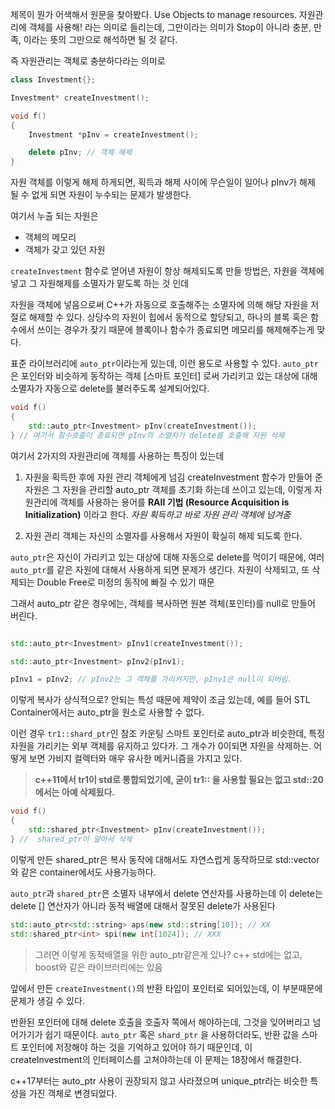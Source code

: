 제목이 뭔가 어색해서 원문을 찾아봤다.
Use Objects to manage resources. 
자원관리에 객체를 사용해! 라는 의미로 들리는데, 그만이라는 의미가 Stop이 아니라
충분, 만족, 이라는 뜻의 그만으로 해석하면 될 것 같다.

즉 자원관리는 객체로 충분하다라는 의미로

```c++
class Investment{};

Investment* createInvestment();

void f()
{
	Investment *pInv = createInvestment();

	delete pInv; // 객체 해제
}
```

자원 객체를 이렇게 해제 하게되면, 획득과 해제 사이에 무슨일이 일어나 pInv가 해제 될 수 없게 되면 자원이 누수되는 문제가 발생한다.

여기서 누출 되는 자원은
- 객체의 메모리
- 객체가 갖고 있던 자원

`createInvestment` 함수로 얻어낸 자원이 항상 해제되도록 만들 방법은, 자원을 객체에 넣고 그 자원해제를 소멸자가 맡도록 하는 것 인데

자원을 객체에 넣음으로써 C++가 자동으로 호출해주는 소멸자에 의해 해당 자원을 저절로 해제할 수 있다. 상당수의 자원이 힙에서 동적으로 할당되고, 하나의 블록 혹은 함수에서 쓰이는 경우가 잦기 때문에 블록이나 함수가 종료되면 메모리를 해제해주는게 맞다.

표준 라이브러리에 `auto_ptr`이라는게 있는데, 이런 용도로 사용할 수 있다.
`auto_ptr`은 포인터와 비슷하게 동작하는 객체 \[스마트 포인터] 로써 가리키고 있는 대상에 대해 소멸자가 자동으로 delete를 불러주도록 설계되어있다. 

```c++
void f()
{
	std::auto_ptr<Investment> pInv(createInvestment());
} // 여기서 함수호출이 종료되면 pInv의 소멸자가 delete를 호출해 자원 삭제
```

여기서 2가지의 자원관리에 객체를 사용하는 특징이 있는데

1. 자원을 획득한 후에 자원 관리 객체에게 넘김
   createInvestment 함수가 만들어 준 자원은 그 자원을 관리할 auto_ptr 객체를 초기화 하는데 쓰이고 있는데, 이렇게 자원관리에 객체를 사용하는 용어를 **RAII 기법 (Resource Acquisition is Initialization)** 이라고 한다.
   _자원 획득하고 바로 자원 관리 객체에 넘겨줌_

2. 자원 관리 객체는 자신의 소멸자를 사용해서 자원이 확실히 해제 되도록 한다.

`auto_ptr`은 자신이 가리키고 있는 대상에 대해 자동으로 delete를 먹이기 때문에,
여러 `auto_ptr`를 같은 자원에 대해서 사용하게 되면 문제가 생긴다.
자원이 삭제되고, 또 삭제되는 Double Free로 미정의 동작에 빠질 수 있기 때문

그래서 auto_ptr 같은 경우에는, 객체를 복사하면 원본 객체(포인터)를 null로 만들어 버린다.

```c++

std::auto_ptr<Investment> pInv1(createInvestment());

std::auto_ptr<Investment> pInv2(pInv1);

pInv1 = pInv2; // pInv2는 그 객체를 가리키지만, pInv1은 null이 되버림.

```

이렇게 복사가 상식적으로? 안되는 특성 때문에 제약이 조금 있는데,
예를 들어 STL Container에서는 auto_ptr을 원소로 사용할 수 없다.

이런 경우 `tr1::shard_ptr`인 참조 카운팅 스마트 포인터로 
auto_ptr과 비슷한데, 특정 자원을 가리키는 외부 객체를 유지하고 있다가. 그 개수가 0이되면 자원을 삭제하는. 어떻게 보면 가비지 컬렉터와 매우 유사한 메커니즘을 가지고 있다.

> **c++11에서 tr1이 std로 통합되었기에, 굳이 tr1:: 을 사용할 필요는 없고 std::20에서는 아예 삭제됬다.**

```c++
void f()
{
	std::shared_ptr<Investment> pInv(createInvestment());
} //  shared_ptr이 알아서 삭제
```

이렇게 만든 shared_ptr은 복사 동작에 대해서도 자연스럽게 동작하므로 std::vector와 같은 container에서도 사용가능하다.

`auto_ptr`과 `shared_ptr`은 소멸자 내부에서 delete 연산자를 사용하는데
이 delete는 delete \[] 연산자가 아니라 동적 배열에 대해서 잘못된 delete가 사용된다

```c++
std::auto_ptr<std::string> aps(new std::string[10]); // XX
std::shared_ptr<int> spi(new int[1024]); // XXX
```

> 그러면 이렇게 동적배열을 위한 auto_ptr같은게 있나? 
c++ std에는 없고, boost와 같은 라이브러리에는 있음

앞에서 만든 `createInvestment()`의 반환 타입이 포인터로 되어있는데,
이 부분때문에 문제가 생길 수 있다. 

반환된 포인터에 대해 delete 호출을 호출자 쪽에서 해야하는데, 그것을 잊어버리고 넘어가기가 쉽기 때문이다.
`auto_ptr` 혹은 `shard_ptr` 을 사용하더라도, 반환 값을 스마트 포인터에 저장해야 하는 것을 기억하고 있어야 하기 때문인데, 이 createInvestment의 인터페이스를 고쳐야하는데 이 문제는 18장에서 해결한다.

c++17부터는 auto_ptr 사용이 권장되지 않고 사라졌으며
unique_ptr라는 비슷한 특성을 가진 객체로 변경되었다.
